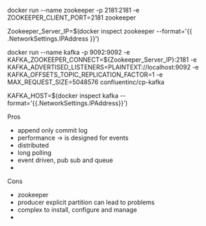 docker run --name zookeeper -p 2181:2181 -e ZOOKEEPER_CLIENT_PORT=2181 zookeeper

Zookeeper_Server_IP=$(docker inspect zookeeper --format='{{ .NetworkSettings.IPAddress }}')

docker run --name kafka -p 9092:9092 -e KAFKA_ZOOKEEPER_CONNECT=${Zookeeper_Server_IP}:2181 -e KAFKA_ADVERTISED_LISTENERS=PLAINTEXT://localhost:9092 -e KAFKA_OFFSETS_TOPIC_REPLICATION_FACTOR=1 -e MAX_REQUEST_SIZE=5048576 confluentinc/cp-kafka

KAFKA_HOST=$(docker inspect kafka --format='{{.NetworkSettings.IPAddress}}')

Pros
- append only commit log
- performance -> is designed for events
- distributed
- long polling
- event driven, pub sub and queue
- 
Cons
- zookeeper
- producer explicit partition can lead to problems
- complex to install, configure and manage
- 